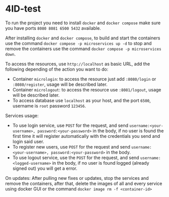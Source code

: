# 4ID-test

To run the project you need to install ```docker``` and ```docker compose``` make sure you have ports ```8080 8081 6500 5432``` available.

After installing ```docker``` and ```docker compose```, to build and start the containers use the command 
```docker compose -p microservices up -d``` to stop and remove the containers use the command ```docker compose -p microservices down```. 

To access the resources, use ```http://localhost``` as basic URL, add the following depending of the action you want to do:
- Container ```micrologin```: to access the resource just add ```:8080/login``` or ```:8080/register```, usage will be described later.
- Container ```micrologout```: to access the resource use ```:8081/logout```, usage will be described later.
- To access database use ```localhost``` as your host, and the port ```6500```, username is ```root``` password ```123456```.


Services usage:
  - To use login service, use ```POST``` for the request, and send ```username:<your-username>, password:<your-password>``` in the body, if no user is found the first time it will register automatically
      with the credentials you send and login said user.
  - To register new users, use ```POST``` for the request and send ```username:<your-username>, password:<your-password>``` in the body.
  - To use logout service, use the ```POST```  for the request, and send ```username:<logged-username>``` in the body, if no user is found logged (already signed out) you will get a error.

On updates:
  After pulling new fixes or updates, stop the services and remove the containers, after that, delete the images of all and every service using docker GUI or the command
  ```docker image rm -f <container-id>```
